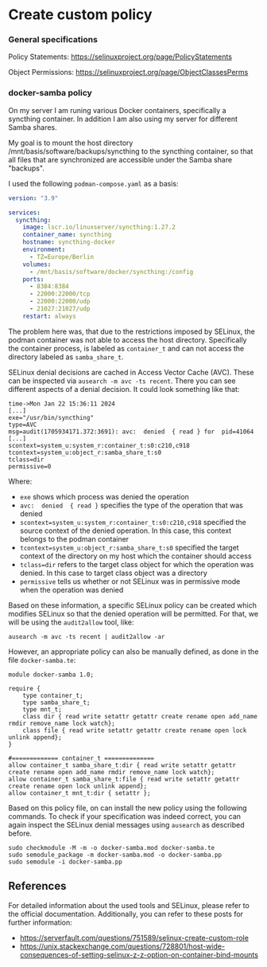 # Create custom policy

### General specifications
Policy Statements: https://selinuxproject.org/page/PolicyStatements

Object Permissions: https://selinuxproject.org/page/ObjectClassesPerms

### docker-samba policy
On my server I am runing various Docker containers, specifically a syncthing container. In addition I am also using my server for different Samba shares.

My goal is to mount the host directory /mnt/basis/software/backups/syncthing to the syncthing container, so that all files that are synchronized are accessible under the Samba share "backups". 

I used the following `podman-compose.yaml` as a basis:
```yml
version: "3.9"

services:
  syncthing:
    image: lscr.io/linuxserver/syncthing:1.27.2
    container_name: syncthing
    hostname: syncthing-docker
    environment:
      - TZ=Europe/Berlin
    volumes:
      - /mnt/basis/software/docker/syncthing:/config
    ports:
      - 8384:8384
      - 22000:22000/tcp
      - 22000:22000/udp
      - 21027:21027/udp
    restart: always
```
The problem here was, that due to the restrictions imposed by SELinux, the podman container was not able to access the host directory. Specifically the container process, is labeled as `container_t` and can not access the directory labeled as `samba_share_t`.

SELinux denial decisions are cached in Access Vector Cache (AVC). These can be inspected via `ausearch -m avc -ts recent`. There you can see different aspects of a denial decision. It could look something like that:

```
time->Mon Jan 22 15:36:11 2024
[...]
exe="/usr/bin/syncthing" 
type=AVC 
msg=audit(1705934171.372:3691): avc:  denied  { read } for  pid=41064  
[...]
scontext=system_u:system_r:container_t:s0:c210,c918 tcontext=system_u:object_r:samba_share_t:s0 
tclass=dir 
permissive=0
```

Where:

- `exe` shows which process was denied the operation
- `avc:  denied  { read }` specifies the type of the operation that was denied
- `scontext=system_u:system_r:container_t:s0:c210,c918` specified the source context of the denied operation. In this case, this context belongs to the podman container
- `tcontext=system_u:object_r:samba_share_t:s0` specified the target context of the directory on my host which the container should access
- `tclass=dir` refers to the target class object for which the operation was denied. In this case to target class object was a directory
- `permissive` tells us whether or not SELinux was in permissive mode when the operation was denied

Based on these information, a specific SELinux policy can be created which modifies SELinux so that the denied operation will be permitted. For that, we will be using the `audit2allow` tool, like:

```
ausearch -m avc -ts recent | audit2allow -ar
```

However, an appropriate policy can also be manually defined, as done in the file `docker-samba.te`:
```
module docker-samba 1.0;

require {
	type container_t;
	type samba_share_t;
	type mnt_t;
	class dir { read write setattr getattr create rename open add_name rmdir remove_name lock watch};
	class file { read write setattr getattr create rename open lock unlink append};
}

#============= container_t ==============
allow container_t samba_share_t:dir { read write setattr getattr create rename open add_name rmdir remove_name lock watch};
allow container_t samba_share_t:file { read write setattr getattr create rename open lock unlink append};
allow container_t mnt_t:dir { setattr };
```

Based on this policy file, on can install the new policy using the following commands. To check if your specification was indeed correct, you can again inspect the SELinux denial messages using `ausearch` as described before.

```
sudo checkmodule -M -m -o docker-samba.mod docker-samba.te
sudo semodule_package -m docker-samba.mod -o docker-samba.pp
sudo semodule -i docker-samba.pp
```

## References
For detailed information about the used tools and SELinux, please refer to the official documentation. Additionally, you can refer to these posts for further information:
- https://serverfault.com/questions/751589/selinux-create-custom-role
- https://unix.stackexchange.com/questions/728801/host-wide-consequences-of-setting-selinux-z-z-option-on-container-bind-mounts

